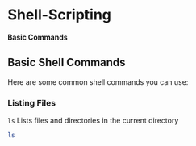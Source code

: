 # Shell-Scripting
**Basic  Commands**

## Basic Shell Commands

Here are some common shell commands you can use:

### Listing Files

`ls`  Lists files and directories in the current directory
```bash
ls 

